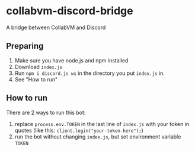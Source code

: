 # collabvm-discord-bridge
A bridge between CollabVM and Discord
## Preparing
1. Make sure you have node.js and npm installed
2. Download `index.js` 
3. Run `npm i discord.js ws` in the directory you put `index.js` in.
4. See "How to run"
## How to run
There are 2 ways to run this bot:
1. replace `process.env.TOKEN` in the last line of `index.js` with your token in quotes (like this: `client.login("your-token-here");`)
2. run the bot without changing `index.js`, but set environment variable `TOKEN`
